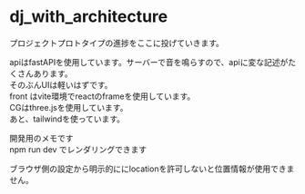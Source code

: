 # dj_with_architecture
プロジェクトプロトタイプの進捗をここに投げていきます。  
  
apiはfastAPIを使用しています。サーバーで音を鳴らすので、apiに変な記述がたくさんあります。  
そのぶんUIは軽いはずです。  
front はvite環境でreactのframeを使用しています。  
CGはthree.jsを使用しています。  
あと、tailwindを使っています。  

開発用のメモです  
npm run dev でレンダリングできます

ブラウザ側の設定から明示的ににlocationを許可しないと位置情報が使用できません。